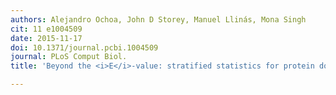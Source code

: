 ```yaml
---
authors: Alejandro Ochoa, John D Storey, Manuel Llinás, Mona Singh
cit: 11 e1004509
date: 2015-11-17
doi: 10.1371/journal.pcbi.1004509
journal: PLoS Comput Biol.
title: 'Beyond the <i>E</i>-value: stratified statistics for protein domain prediction'

---
```

